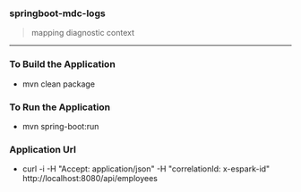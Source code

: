 ### springboot-mdc-logs

> mapping diagnostic context 

---

### To Build the Application 
* mvn clean package 

### To Run the Application 
* mvn spring-boot:run 


### Application Url 
* curl -i -H "Accept: application/json" -H "correlationId: x-espark-id" http://localhost:8080/api/employees